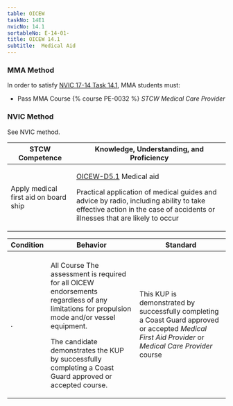 ```yaml
---
table: OICEW
taskNo: 14E1
nvicNo: 14.1 
sortableNo: E-14-01-
title: OICEW 14.1 
subtitle:  Medical Aid
---
```



### MMA Method

In order to satisfy  [NVIC 17-14  Task  14.1]({{site.baseurl}}/assets/images/nvic-17-14.pdf), MMA students must:

* Pass MMA Course {% course PE-0032 %}  *STCW Medical Care Provider*


### NVIC Method

<a onclick="togglevisibility('nvic_methods')" >See NVIC method.</a>

<div id='nvic_methods' class='hide'>

<table>
<thead>
<tr>
<th class='forty'> STCW Competence </th>
<th class='sixty'> Knowledge, Understanding, and Proficiency </th>
</tr>
</thead>




<tbody>
<tr><td markdown='1'>

Apply medical first aid on board ship

</td><td markdown='1'>

[OICEW-D5.1]({{site.baseurl}}/tables/31.html#OICEW-D5.1) Medical aid 

Practical application of medical guides and advice by radio, including ability to take effective action in the case of accidents or illnesses that are likely to occur

</td></tr>


</tbody>
</table>


<table>
<thead>
<tr><th class='twenty'>  Condition </th><th class='twenty'> Behavior </th><th  class='sixty'>Standard </th></tr>
</thead>
<tbody >



<tr><td markdown='1'>

.

</td><td markdown='1'>


<br>

<div class="tooltip">All Course
<span class="tooltiptext">
The assessment is required for all OICEW endorsements regardless of any limitations for propulsion mode and/or vessel equipment.

The candidate demonstrates the KUP by successfully completing a Coast Guard approved or accepted course.
</span>
</div>


</td><td markdown='1'>

This KUP is demonstrated by successfully completing a Coast Guard approved or accepted *Medical First Aid Provider* or *Medical Care Provider* course

</td></tr>
</tbody>
</table>
</div>
